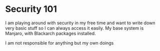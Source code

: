 # Security 101

I am playing around with security in my free time and want to write down very basic stuff so I can always access it easily.
My base system is Manjaro, with Blackarch packages installed.


I am not responsible for anything but my own doings
